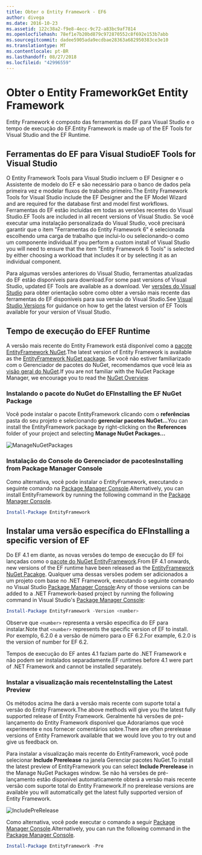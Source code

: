 ```yaml
---
title: Obter o Entity Framework - EF6
author: divega
ms.date: 2016-10-23
ms.assetid: 122c38a2-f9e8-4ecc-9c72-a83bc9af7814
ms.openlocfilehash: 78ef1e7b20bd879c972870552c8f692e153b7abb
ms.sourcegitcommit: dadee5905ada9ecdbae28363a682950383ce3e10
ms.translationtype: MT
ms.contentlocale: pt-BR
ms.lasthandoff: 08/27/2018
ms.locfileid: "42996559"
---
```

# <a name="get-entity-framework"></a><span data-ttu-id="23446-102">Obter o Entity Framework</span><span class="sxs-lookup"><span data-stu-id="23446-102">Get Entity Framework</span></span>
<span data-ttu-id="23446-103">Entity Framework é composto das ferramentas do EF para Visual Studio e o tempo de execução do EF.</span><span class="sxs-lookup"><span data-stu-id="23446-103">Entity Framework is made up of the EF Tools for Visual Studio and the EF Runtime.</span></span>

## <a name="ef-tools-for-visual-studio"></a><span data-ttu-id="23446-104">Ferramentas do EF para Visual Studio</span><span class="sxs-lookup"><span data-stu-id="23446-104">EF Tools for Visual Studio</span></span>

<span data-ttu-id="23446-105">O Entity Framework Tools para Visual Studio incluem o EF Designer e o Assistente de modelo do EF e são necessário para o banco de dados pela primeira vez e modelar fluxos de trabalho primeiro.</span><span class="sxs-lookup"><span data-stu-id="23446-105">The Entity Framework Tools for Visual Studio include the EF Designer and the EF Model Wizard and are required for the database first and model first workflows.</span></span> <span data-ttu-id="23446-106">Ferramentas do EF estão incluídas em todas as versões recentes do Visual Studio.</span><span class="sxs-lookup"><span data-stu-id="23446-106">EF Tools are included in all recent versions of Visual Studio.</span></span> <span data-ttu-id="23446-107">Se você executar uma instalação personalizada do Visual Studio, você precisará garantir que o item "Ferramentas do Entity Framework 6" é selecionada escolhendo uma carga de trabalho que inclui-lo ou selecionando-o como um componente individual.</span><span class="sxs-lookup"><span data-stu-id="23446-107">If you perform a custom install of Visual Studio you will need to ensure that the item "Entity Framework 6 Tools" is selected by either choosing a workload that includes it or by selecting it as an individual component.</span></span>

<span data-ttu-id="23446-108">Para algumas versões anteriores do Visual Studio, ferramentas atualizadas do EF estão disponíveis para download.</span><span class="sxs-lookup"><span data-stu-id="23446-108">For some past versions of Visual Studio, updated EF Tools are available as a download.</span></span> <span data-ttu-id="23446-109">Ver [versões do Visual Studio](~/ef6/what-is-new/visual-studio.md) para obter orientação sobre como obter a versão mais recente das ferramentas do EF disponíveis para sua versão do Visual Studio.</span><span class="sxs-lookup"><span data-stu-id="23446-109">See [Visual Studio Versions](~/ef6/what-is-new/visual-studio.md) for guidance on how to get the latest version of EF Tools available for your version of Visual Studio.</span></span>

## <a name="ef-runtime"></a><span data-ttu-id="23446-110">Tempo de execução do EF</span><span class="sxs-lookup"><span data-stu-id="23446-110">EF Runtime</span></span>

<span data-ttu-id="23446-111">A versão mais recente do Entity Framework está disponível como a [pacote EntityFramework NuGet](http://nuget.org/packages/EntityFramework/).</span><span class="sxs-lookup"><span data-stu-id="23446-111">The latest version of Entity Framework is available as the [EntityFramework NuGet package](http://nuget.org/packages/EntityFramework/).</span></span> <span data-ttu-id="23446-112">Se você não estiver familiarizado com o Gerenciador de pacotes do NuGet, recomendamos que você leia as [visão geral do NuGet](https://docs.microsoft.com/nuget/consume-packages/overview-and-workflow).</span><span class="sxs-lookup"><span data-stu-id="23446-112">If you are not familiar with the NuGet Package Manager, we encourage you to read the [NuGet Overview](https://docs.microsoft.com/nuget/consume-packages/overview-and-workflow).</span></span>

### <a name="installing-the-ef-nuget-package"></a><span data-ttu-id="23446-113">Instalando o pacote do NuGet do EF</span><span class="sxs-lookup"><span data-stu-id="23446-113">Installing the EF NuGet Package</span></span>

<span data-ttu-id="23446-114">Você pode instalar o pacote EntityFramework clicando com o **referências** pasta do seu projeto e selecionando **gerenciar pacotes NuGet...**</span><span class="sxs-lookup"><span data-stu-id="23446-114">You can install the EntityFramework package by right-clicking on the **References** folder of your project and selecting **Manage NuGet Packages…**</span></span>

![ManageNuGetPackages](~/ef6/media/managenugetpackages.png)

### <a name="installing-from-package-manager-console"></a><span data-ttu-id="23446-116">Instalação do Console do Gerenciador de pacotes</span><span class="sxs-lookup"><span data-stu-id="23446-116">Installing from Package Manager Console</span></span>

<span data-ttu-id="23446-117">Como alternativa, você pode instalar o EntityFramework, executando o seguinte comando na [Package Manager Console](http://docs.nuget.org/docs/start-here/using-the-package-manager-console).</span><span class="sxs-lookup"><span data-stu-id="23446-117">Alternatively, you can install EntityFramework by running the following command in the [Package Manager Console](http://docs.nuget.org/docs/start-here/using-the-package-manager-console).</span></span>

``` powershell
Install-Package EntityFramework
```

## <a name="installing-a-specific-version-of-ef"></a><span data-ttu-id="23446-118">Instalar uma versão específica do EF</span><span class="sxs-lookup"><span data-stu-id="23446-118">Installing a specific version of EF</span></span>

<span data-ttu-id="23446-119">Do EF 4.1 em diante, as novas versões do tempo de execução do EF foi lançadas como o [pacote do NuGet EntityFramework](https://www.nuget.org/packages/EntityFramework/).</span><span class="sxs-lookup"><span data-stu-id="23446-119">From EF 4.1 onwards, new versions of the EF runtime have been released as the [EntityFramework NuGet Pacakge](https://www.nuget.org/packages/EntityFramework/).</span></span> <span data-ttu-id="23446-120">Qualquer uma dessas versões podem ser adicionados a um projeto com base no .NET Framework, executando o seguinte comando no Visual Studio [Package Manager Console](http://docs.nuget.org/docs/start-here/using-the-package-manager-console):</span><span class="sxs-lookup"><span data-stu-id="23446-120">Any of those versions can be added to a .NET Framework-based project by running the following command in Visual Studio's [Package Manager Console](http://docs.nuget.org/docs/start-here/using-the-package-manager-console):</span></span>

``` powershell
Install-Package EntityFramework -Version <number>
```

<span data-ttu-id="23446-121">Observe que `<number>` representa a versão específica do EF para instalar.</span><span class="sxs-lookup"><span data-stu-id="23446-121">Note that `<number>` represents the specific version of EF to install.</span></span> <span data-ttu-id="23446-122">Por exemplo, 6.2.0 é a versão de número para o EF 6.2.</span><span class="sxs-lookup"><span data-stu-id="23446-122">For example, 6.2.0 is the version of number for EF 6.2.</span></span>   

<span data-ttu-id="23446-123">Tempos de execução do EF antes 4.1 faziam parte do .NET Framework e não podem ser instalados separadamente.</span><span class="sxs-lookup"><span data-stu-id="23446-123">EF runtimes before 4.1 were part of .NET Framework and cannot be installed separately.</span></span>

### <a name="installing-the-latest-preview"></a><span data-ttu-id="23446-124">Instalar a visualização mais recente</span><span class="sxs-lookup"><span data-stu-id="23446-124">Installing the Latest Preview</span></span>

<span data-ttu-id="23446-125">Os métodos acima lhe dará a versão mais recente com suporte total a versão do Entity Framework.</span><span class="sxs-lookup"><span data-stu-id="23446-125">The above methods will give you the latest fully supported release of Entity Framework.</span></span> <span data-ttu-id="23446-126">Geralmente há versões de pré-lançamento do Entity Framework disponível que Adoraríamos que você experimente e nos fornecer comentários sobre.</span><span class="sxs-lookup"><span data-stu-id="23446-126">There are often prerelease versions of Entity Framework available that we would love you to try out and give us feedback on.</span></span>

<span data-ttu-id="23446-127">Para instalar a visualização mais recente do EntityFramework, você pode selecionar **Include Prerelease** na janela Gerenciar pacotes NuGet.</span><span class="sxs-lookup"><span data-stu-id="23446-127">To install the latest preview of EntityFramework you can select **Include Prerelease** in the Manage NuGet Packages window.</span></span> <span data-ttu-id="23446-128">Se não há versões de pré-lançamento estão disponível automaticamente obterá a versão mais recente versão com suporte total do Entity Framework.</span><span class="sxs-lookup"><span data-stu-id="23446-128">If no prerelease versions are available you will automatically get the latest fully supported version of Entity Framework.</span></span>

![IncludePreRelease](~/ef6/media/includeprerelease.png)

<span data-ttu-id="23446-130">Como alternativa, você pode executar o comando a seguir [Package Manager Console](http://docs.nuget.org/docs/start-here/using-the-package-manager-console).</span><span class="sxs-lookup"><span data-stu-id="23446-130">Alternatively, you can run the following command in the [Package Manager Console](http://docs.nuget.org/docs/start-here/using-the-package-manager-console).</span></span>

``` powershell
Install-Package EntityFramework -Pre
```
